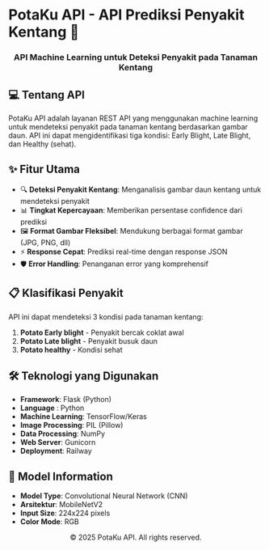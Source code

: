 # PotaKu API - API Prediksi Penyakit Kentang 🥔
<div align="center">
  <h3>API Machine Learning untuk Deteksi Penyakit pada Tanaman Kentang</h3>
</div>

## 💻 Tentang API

PotaKu API adalah layanan REST API yang menggunakan machine learning untuk mendeteksi penyakit pada tanaman kentang berdasarkan gambar daun. API ini dapat mengidentifikasi tiga kondisi: Early Blight, Late Blight, dan Healthy (sehat).

## ✨ Fitur Utama

- 🔍 **Deteksi Penyakit Kentang**: Menganalisis gambar daun kentang untuk mendeteksi penyakit
- 📊 **Tingkat Kepercayaan**: Memberikan persentase confidence dari prediksi
- 🖼️ **Format Gambar Fleksibel**: Mendukung berbagai format gambar (JPG, PNG, dll)
- ⚡ **Response Cepat**: Prediksi real-time dengan response JSON
- 🛡️ **Error Handling**: Penanganan error yang komprehensif

## 📋 Klasifikasi Penyakit

API ini dapat mendeteksi 3 kondisi pada tanaman kentang:
1. **Potato Early blight** - Penyakit bercak coklat awal
2. **Potato Late blight** - Penyakit busuk daun
3. **Potato healthy** - Kondisi sehat

## 🛠️ Teknologi yang Digunakan

- **Framework**: Flask (Python)
- **Language** : Python
- **Machine Learning**: TensorFlow/Keras
- **Image Processing**: PIL (Pillow)
- **Data Processing**: NumPy
- **Web Server**: Gunicorn
- **Deployment**: Railway

## 🔧 Model Information

- **Model Type**: Convolutional Neural Network (CNN)
- **Arsitektur**: MobileNetV2
- **Input Size**: 224x224 pixels
- **Color Mode**: RGB

<div align="center">
  <p>© 2025 PotaKu API. All rights reserved.</p>
</div>
